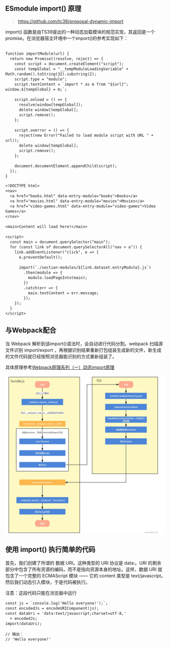 ## ESmodule import() 原理
> https://github.com/tc39/proposal-dynamic-import

import() 函数是由TS39提出的一种动态加载模块的规范实现，其返回是一个 promise。在浏览器宿主环境中一个import()的参考实现如下：

```tsx

function importModule(url) {
  return new Promise((resolve, reject) => {
    const script = document.createElement("script");
    const tempGlobal = "__tempModuleLoadingVariable" + Math.random().toString(32).substring(2);
    script.type = "module";
    script.textContent = `import * as m from "${url}"; window.${tempGlobal} = m;`;

    script.onload = () => {
      resolve(window[tempGlobal]);
      delete window[tempGlobal];
      script.remove();
    };

    script.onerror = () => {
      reject(new Error("Failed to load module script with URL " + url));
      delete window[tempGlobal];
      script.remove();
    };

    document.documentElement.appendChild(script);
  });
}
```

```tsx
<!DOCTYPE html>
<nav>
  <a href="books.html" data-entry-module="books">Books</a>
  <a href="movies.html" data-entry-module="movies">Movies</a>
  <a href="video-games.html" data-entry-module="video-games">Video Games</a>
</nav>

<main>Content will load here!</main>

<script>
  const main = document.querySelector("main");
  for (const link of document.querySelectorAll("nav > a")) {
    link.addEventListener("click", e => {
      e.preventDefault();

      import(`./section-modules/${link.dataset.entryModule}.js`)
        .then(module => {
          module.loadPageInto(main);
        })
        .catch(err => {
          main.textContent = err.message;
        });
    });
  }
</script>
```

## 与Webpack配合

当 Webpack 解析到该import()语法时，会自动进行代码分割。webpack 扫描源文件识别 import/export ，再根据识别结果重新打包组装生成新的文件，新生成的文件代码就已经按照浏览器能识别的方式重新组装了。

具体原理参考[Webpack原理系列（一）动态import原理](https://juejin.cn/post/7087488024883232799)

![](./img/webpack处理动态import原理.png)


## 使用 import() 执行简单的代码

首先，我们创建了所谓的 数据 URI。这种类型的 URI 协议是 data:。URI 的剩余部分中包含了所有资源的编码，而不是指向资源本身的地址。这样，数据 URI 就包含了一个完整的 ECMAScript 模块 —— 它的 content 类型是 text/javascript。
然后我们动态引入模块，于是代码被执行。

注意：这段代码只能在浏览器中运行

```tsx
const js = `console.log('Hello everyone!');`;
const encodedJs = encodeURIComponent(js);
const dataUri = 'data:text/javascript;charset=utf-8,'
  + encodedJs;
import(dataUri);

// 输出：
// 'Hello everyone!'
```
